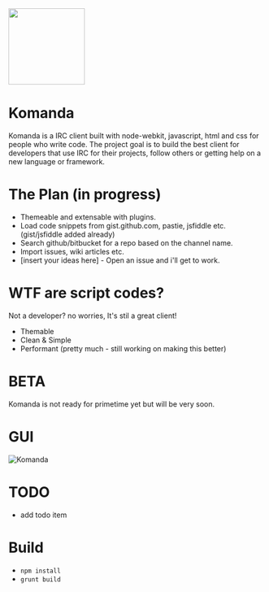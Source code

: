 <img height="150px" width="150px" src="https://raw.githubusercontent.com/mephux/komanda/master/app/styles/images/logo/komanda%20(PNG)/256x256.png"> 

# Komanda

Komanda is a IRC client built with node-webkit, javascript, html and css for people who write code. The project goal is to build the best client for developers that use IRC for their projects, follow others or getting help on a new language or framework.

# The Plan (in progress)

* Themeable and extensable with plugins.
* Load code snippets from gist.github.com, pastie, jsfiddle etc. (gist/jsfiddle added already)
* Search github/bitbucket for a repo based on the channel name.
* Import issues, wiki articles etc.
* [insert your ideas here] - Open an issue and i'll get to work.

# WTF are script codes?

Not a developer? no worries, It's stil a great client!

* Themable
* Clean & Simple
* Performant (pretty much - still working on making this better)

# BETA

Komanda is not ready for primetime yet but will be very soon.

# GUI

![Komanda](https://raw.githubusercontent.com/mephux/komanda/master/app/styles/images/screenshot/komanda-ss-1.png)

# TODO

* add todo item

# Build
  * `npm install`
  * `grunt build`
